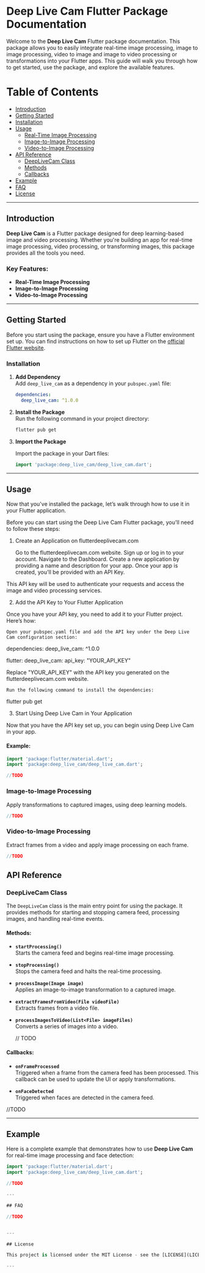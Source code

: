 # Deep Live Cam Flutter Package Documentation

Welcome to the **Deep Live Cam** Flutter package documentation. This package allows you to easily integrate real-time image processing, image to image processing, video to image and image to video processing or transformations into your Flutter apps. This guide will walk you through how to get started, use the package, and explore the available features.

# Table of Contents

- [Introduction](#introduction)
- [Getting Started](#getting-started)
- [Installation](#installation)
- [Usage](#usage)
  - [Real-Time Image Processing](#real-time-image-processing)
  - [Image-to-Image Processing](#image-to-image-processing)
  - [Video-to-Image Processing](#video-to-image-processing)
- [API Reference](#api-reference)
  - [DeepLiveCam Class](#deeplivecam-class)
  - [Methods](#methods)
  - [Callbacks](#callbacks)
- [Example](#example)
- [FAQ](#faq)
- [License](#license)

---

## Introduction

**Deep Live Cam** is a Flutter package designed for deep learning-based image and video processing. Whether you're building an app for real-time image processing, video processing, or transforming images, this package provides all the tools you need.

### Key Features:
- **Real-Time Image Processing** 
- **Image-to-Image Processing** 
- **Video-to-Image Processing** 

---

## Getting Started

Before you start using the package, ensure you have a Flutter environment set up. You can find instructions on how to set up Flutter on the [official Flutter website](https://flutter.dev/docs/get-started/install).

### Installation

1. **Add Dependency**  
   Add `deep_live_cam` as a dependency in your `pubspec.yaml` file:

   ```yaml
   dependencies:
     deep_live_cam: ^1.0.0
   ```

2. **Install the Package**  
   Run the following command in your project directory:

   ```bash
   flutter pub get
   ```

3. **Import the Package**

   Import the package in your Dart files:

   ```dart
   import 'package:deep_live_cam/deep_live_cam.dart';
   ```

---

## Usage

Now that you've installed the package, let’s walk through how to use it in your Flutter application.

Before you can start using the Deep Live Cam Flutter package, you'll need to follow these steps:
1. Create an Application on flutterdeeplivecam.com

    Go to the flutterdeeplivecam.com website.
    Sign up or log in to your account.
    Navigate to the Dashboard.
    Create a new application by providing a name and description for your app.
    Once your app is created, you'll be provided with an API Key.

This API key will be used to authenticate your requests and access the image and video processing services.

2. Add the API Key to Your Flutter Application

Once you have your API key, you need to add it to your Flutter project. Here’s how:

    Open your pubspec.yaml file and add the API key under the Deep Live Cam configuration section:

dependencies:
  deep_live_cam: ^1.0.0

flutter:
  deep_live_cam:
    api_key: "YOUR_API_KEY"

Replace "YOUR_API_KEY" with the API key you generated on the flutterdeeplivecam.com website.

    Run the following command to install the dependencies:

flutter pub get

3. Start Using Deep Live Cam in Your Application

Now that you have the API key set up, you can begin using Deep Live Cam in your app. 

#### Example:

```dart
import 'package:flutter/material.dart';
import 'package:deep_live_cam/deep_live_cam.dart';

//TODO
```

### Image-to-Image Processing

Apply transformations to captured images, using deep learning models.

```dart
//TODO
```

### Video-to-Image Processing

Extract frames from a video and apply image processing on each frame.

```dart
//TODO
```

## API Reference

### DeepLiveCam Class

The `DeepLiveCam` class is the main entry point for using the package. It provides methods for starting and stopping camera feed, processing images, and handling real-time events.

#### Methods:
- **`startProcessing()`**  
  Starts the camera feed and begins real-time image processing.
  
- **`stopProcessing()`**  
  Stops the camera feed and halts the real-time processing.

- **`processImage(Image image)`**  
  Applies an image-to-image transformation to a captured image.

- **`extractFramesFromVideo(File videoFile)`**  
  Extracts frames from a video file.

- **`processImagesToVideo(List<File> imageFiles)`**  
  Converts a series of images into a video.

  // TODO
  

#### Callbacks:
- **`onFrameProcessed`**  
  Triggered when a frame from the camera feed has been processed. This callback can be used to update the UI or apply transformations.

- **`onFaceDetected`**  
  Triggered when faces are detected in the camera feed.

//TODO

---

## Example

Here is a complete example that demonstrates how to use **Deep Live Cam** for real-time image processing and face detection:

```dart
import 'package:flutter/material.dart';
import 'package:deep_live_cam/deep_live_cam.dart';

//TODO

---

## FAQ

//TODO


---

## License

This project is licensed under the MIT License - see the [LICENSE](LICENSE) file for details.

---
